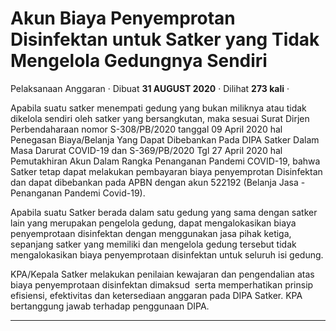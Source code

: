 Akun Biaya Penyemprotan Disinfektan untuk Satker yang Tidak Mengelola Gedungnya Sendiri
=======================================================================================

Pelaksanaan Anggaran · Dibuat **31 AUGUST 2020** · Dilihat **273 kali** ·

Apabila suatu satker menempati gedung yang bukan miliknya atau tidak dikelola sendiri oleh satker yang bersangkutan, maka sesuai Surat Dirjen Perbendaharaan nomor S-308/PB/2020 tanggal 09 April 2020 hal Penegasan Biaya/Belanja Yang Dapat Dibebankan Pada DIPA Satker Dalam Masa Darurat COVID-19 dan S-369/PB/2020 Tgl 27 April 2020 hal Pemutakhiran Akun Dalam Rangka Penanganan Pandemi COVID-19, bahwa Satker tetap dapat melakukan pembayaran biaya penyemprotan Disinfektan dan dapat dibebankan pada APBN dengan akun 522192 (Belanja Jasa - Penanganan Pandemi Covid-19).

  

Apabila suatu Satker berada dalam satu gedung yang sama dengan satker lain yang merupakan pengelola gedung, dapat mengalokasikan biaya penyemprotaan disinfektan dengan menggunakan jasa pihak ketiga, sepanjang satker yang memiliki dan mengelola gedung tersebut tidak mengalokasikan biaya penyemprotaan disinfektan untuk seluruh isi gedung.

KPA/Kepala Satker melakukan penilaian kewajaran dan pengendalian atas biaya penyemprotaan disinfektan dimaksud  serta memperhatikan prinsip efisiensi, efektivitas dan ketersediaan anggaran pada DIPA Satker. KPA bertanggung jawab terhadap penggunaan DIPA.

  
  
  

* * *